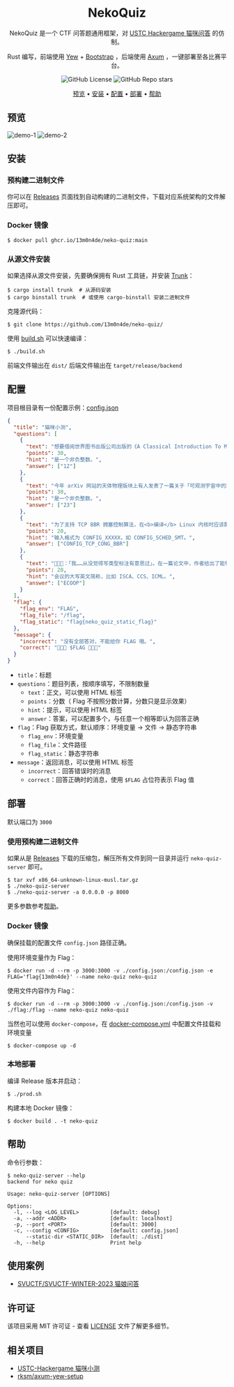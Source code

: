 <div align="center">

# NekoQuiz

NekoQuiz 是一个 CTF 问答题通用框架，对 [USTC Hackergame 猫咪问答](https://github.com/USTC-Hackergame/hackergame2023-writeups/blob/master/official/%E7%8C%AB%E5%92%AA%E5%B0%8F%E6%B5%8B/README.md) 的仿制。

Rust 编写，前端使用 [Yew](https://yew.rs/) + [Bootstrap](https://getbootstrap.com/) ，后端使用 [Axum](https://github.com/tokio-rs/axum) ，一键部署至各比赛平台。

![GitHub License](https://img.shields.io/badge/license-MIT-green)
![GitHub Repo stars](https://img.shields.io/github/stars/13m0n4de/neko-quiz)

[预览](#预览) •
[安装](#安装) •
[配置](#配置) •
[部署](#部署) •
[帮助](#帮助)

</div>

## 预览

![demo-1](assets/demo-1.png)
![demo-2](assets/demo-2.png)

## 安装

### 预构建二进制文件

你可以在 [Releases](https://github.com/13m0n4de/neko-quiz/releases) 页面找到自动构建的二进制文件，下载对应系统架构的文件解压即可。

### Docker 镜像

```
$ docker pull ghcr.io/13m0n4de/neko-quiz:main
```

### 从源文件安装

如果选择从源文件安装，先要确保拥有 Rust 工具链，并安装 [Trunk](https://github.com/thedodd/trunk)：

```
$ cargo install trunk  # 从源码安装
$ cargo binstall trunk  # 或使用 cargo-binstall 安装二进制文件
```

克隆源代码：

```
$ git clone https://github.com/13m0n4de/neko-quiz/
```

使用 [build.sh](build.sh) 可以快速编译：

```
$ ./build.sh
```

前端文件输出在 `dist/` 后端文件输出在 `target/release/backend`

## 配置

项目根目录有一份配置示例：[config.json](config.json)

```json
{
  "title": "猫咪小测",
  "questions": [
    {
      "text": "想要借阅世界图书出版公司出版的《A Classical Introduction To Modern Number Theory 2nd ed.》，应当前往中国科学技术大学西区图书馆的哪一层？",
      "points": 30,
      "hint": "是一个非负整数。",
      "answer": ["12"]
    },
    {
      "text": "今年 arXiv 网站的天体物理版块上有人发表了一篇关于「可观测宇宙中的鸡的密度上限」的论文，请问论文中作者计算出的鸡密度函数的上限为 10 的多少次方每立方秒差距？",
      "points": 30,
      "hint": "是一个非负整数。",
      "answer": ["23"]
    },
    {
      "text": "为了支持 TCP BBR 拥塞控制算法，在<b>编译</b> Linux 内核时应该配置好哪一条内核选项？",
      "points": 20,
      "hint": "输入格式为 CONFIG_XXXXX，如 CONFIG_SCHED_SMT。",
      "answer": ["CONFIG_TCP_CONG_BBR"]
    },
    {
      "text": "🥒🥒🥒：「我……从没觉得写类型标注有意思过」。在一篇论文中，作者给出了能够让 Python 的类型检查器 MyPY mypy 陷入死循环的代码，并证明 Python 的类型检查和停机问题一样困难。请问这篇论文发表在今年的哪个学术会议上？",
      "points": 20,
      "hint": "会议的大写英文简称，比如 ISCA、CCS、ICML。",
      "answer": ["ECOOP"]
    }
  ],
  "flag": {
    "flag_env": "FLAG",
    "flag_file": "/flag",
    "flag_static": "flag{neko_quiz_static_flag}"
  },
  "message": {
    "incorrect": "没有全部答对，不能给你 FLAG 哦。",
    "correct": "🎉🎉🎉 $FLAG 🎉🎉🎉"
  }
}
```

- `title`：标题
- `questions`：题目列表，按顺序填写，不限制数量
  - `text`：正文，可以使用 HTML 标签
  - `points`：分数（ Flag 不按照分数计算，分数只是显示效果）
  - `hint`：提示，可以使用 HTML 标签
  - `answer`：答案，可以配置多个，与任意一个相等即认为回答正确
- `flag`：Flag 获取方式，默认顺序：环境变量 -> 文件 -> 静态字符串
  - `flag_env`：环境变量
  - `flag_file`：文件路径
  - `flag_static`：静态字符串
- `message`：返回消息，可以使用 HTML 标签
  - `incorrect`：回答错误时的消息
  - `correct`：回答正确时的消息，使用 `$FLAG` 占位符表示 Flag 值

## 部署

默认端口为 `3000`

### 使用预构建二进制文件

如果从是 [Releases](https://github.com/13m0n4de/neko-quiz/releases) 下载的压缩包，解压所有文件到同一目录并运行 `neko-quiz-server` 即可。

```
$ tar xvf x86_64-unknown-linux-musl.tar.gz
$ ./neko-quiz-server
$ ./neko-quiz-server -a 0.0.0.0 -p 8080
```

更多参数参考[帮助](#帮助)。

### Docker 镜像

确保挂载的配置文件 `config.json` 路径正确。

使用环境变量作为 Flag：

```
$ docker run -d --rm -p 3000:3000 -v ./config.json:/config.json -e FLAG='flag{13m0n4de}' --name neko-quiz neko-quiz
```

使用文件内容作为 Flag：

```
$ docker run -d --rm -p 3000:3000 -v ./config.json:/config.json -v ./flag:/flag --name neko-quiz neko-quiz
```

当然也可以使用 `docker-compose`，在 [docker-compose.yml](./docker-compose.yml) 中配置文件挂载和环境变量

```
$ docker-compose up -d
```

### 本地部署

编译 Release 版本并启动：

```
$ ./prod.sh
```

构建本地 Docker 镜像：

```
$ docker build . -t neko-quiz
```

## 帮助

命令行参数：

```
$ neko-quiz-server --help
backend for neko quiz

Usage: neko-quiz-server [OPTIONS]

Options:
  -l, --log <LOG_LEVEL>          [default: debug]
  -a, --addr <ADDR>              [default: localhost]
  -p, --port <PORT>              [default: 3000]
  -c, --config <CONFIG>          [default: config.json]
      --static-dir <STATIC_DIR>  [default: ./dist]
  -h, --help                     Print help
```

## 使用案例

- [SVUCTF/SVUCTF-WINTER-2023 猫娘问答](https://github.com/SVUCTF/SVUCTF-WINTER-2023/tree/main/challenges/misc/neko_quiz)

## 许可证

该项目采用 MIT 许可证 - 查看 [LICENSE](LICENSE) 文件了解更多细节。

## 相关项目

- [USTC-Hackergame 猫咪小测](https://github.com/USTC-Hackergame/hackergame2023-writeups/blob/master/official/%E7%8C%AB%E5%92%AA%E5%B0%8F%E6%B5%8B/README.md)
- [rksm/axum-yew-setup](https://github.com/rksm/axum-yew-setup/)
